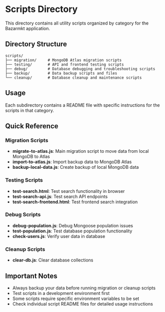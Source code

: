 # Scripts Directory

This directory contains all utility scripts organized by category for the Bazarmkt application.

## Directory Structure

```
scripts/
├── migration/     # MongoDB Atlas migration scripts
├── testing/       # API and frontend testing scripts
├── debug/         # Database debugging and troubleshooting scripts
├── backup/        # Data backup scripts and files
└── cleanup/       # Database cleanup and maintenance scripts
```

## Usage

Each subdirectory contains a README file with specific instructions for the scripts in that category.

## Quick Reference

### Migration Scripts
- **migrate-to-atlas.js**: Main migration script to move data from local MongoDB to Atlas
- **import-to-atlas.js**: Import backup data to MongoDB Atlas
- **backup-local-data.js**: Create backup of local MongoDB data

### Testing Scripts
- **test-search.html**: Test search functionality in browser
- **test-search-api.js**: Test search API endpoints
- **test-search-frontend.html**: Test frontend search integration

### Debug Scripts
- **debug-population.js**: Debug Mongoose population issues
- **test-population.js**: Test database population functionality
- **check-users.js**: Verify user data in database

### Cleanup Scripts
- **clear-db.js**: Clear database collections

## Important Notes

- Always backup your data before running migration or cleanup scripts
- Test scripts in a development environment first
- Some scripts require specific environment variables to be set
- Check individual script README files for detailed usage instructions
